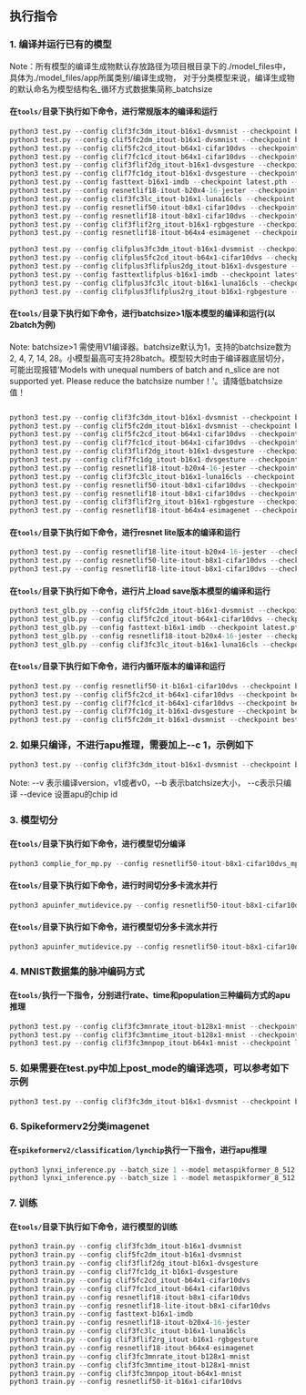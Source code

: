 ## 执行指令
### 1. 编译并运行已有的模型
Note：所有模型的编译生成物默认存放路径为项目根目录下的./model_files中，具体为./model_files/app所属类别/编译生成物，
对于分类模型来说，编译生成物的默认命名为模型结构名_循环方式数据集简称_batchsize    
#### 在``tools/``目录下执行如下命令，进行常规版本的编译和运行
  ```Python
python3 test.py --config clif3fc3dm_itout-b16x1-dvsmnist --checkpoint best_clif3.pth --use_lyngor 1 --use_legacy 0
python3 test.py --config clif5fc2dm_itout-b16x1-dvsmnist --checkpoint best_clif5.pth --use_lyngor 1 --use_legacy 0
python3 test.py --config clif5fc2cd_itout-b64x1-cifar10dvs --checkpoint best_clif5.pth --use_lyngor 1 --use_legacy 0
python3 test.py --config clif7fc1cd_itout-b64x1-cifar10dvs --checkpoint best_clif7.pth --use_lyngor 1 --use_legacy 0
python3 test.py --config clif3flif2dg_itout-b16x1-dvsgesture --checkpoint best_clif3.pth --use_lyngor 1 --use_legacy 0
python3 test.py --config clif7fc1dg_itout-b16x1-dvsgesture --checkpoint best_clif7.pth --use_lyngor 1 --use_legacy 0
python3 test.py --config fasttext-b16x1-imdb --checkpoint latest.pth --use_lyngor 1 --use_legacy 0
python3 test.py --config resnetlif18-itout-b20x4-16-jester --checkpoint latest.pth --use_lyngor 1 --use_legacy 0
python3 test.py --config clif3fc3lc_itout-b16x1-luna16cls --checkpoint latest.pth --use_lyngor 1 --use_legacy 0
python3 test.py --config resnetlif50-itout-b8x1-cifar10dvs --checkpoint best.pth --use_lyngor 1 --use_legacy 0
python3 test.py --config resnetlif18-itout-b8x1-cifar10dvs --checkpoint best.pth --use_lyngor 1 --use_legacy 0
python3 test.py --config clif3flif2rg_itout-b16x1-rgbgesture --checkpoint latest.pth --use_lyngor 1 --use_legacy 0
python3 test.py --config resnetlif18-itout-b64x4-esimagenet --checkpoint latest.pth --use_lyngor 1 --use_legacy 0

python3 test.py --config clifplus3fc3dm_itout-b16x1-dvsmnist --checkpoint best.pth --use_lyngor 1 --use_legacy 0
python3 test.py --config clifplus5fc2cd_itout-b64x1-cifar10dvs --checkpoint best.pth --use_lyngor 1 --use_legacy 0
python3 test.py --config clifplus3flifplus2dg_itout-b16x1-dvsgesture --checkpoint best.pth --use_lyngor 1 --use_legacy 0
python3 test.py --config fasttextlifplus-b16x1-imdb --checkpoint latest.pth --use_lyngor 1 --use_legacy 0
python3 test.py --config clifplus3fc3lc_itout-b16x1-luna16cls --checkpoint latest.pth --use_lyngor 1 --use_legacy 0
python3 test.py --config clifplus3flifplus2rg_itout-b16x1-rgbgesture --checkpoint latest.pth --use_lyngor 1 --use_legacy 0
  ```
#### 在``tools/``目录下执行如下命令，进行batchsize>1版本模型的编译和运行(以2batch为例)
Note: batchsize>1 需使用V1编译器。batchsize默认为1，支持的batchsize数为2, 4, 7, 14, 28。小模型最高可支持28batch。模型较大时由于编译器底层切分，可能出现报错'Models with unequal numbers of batch and n_slice are not supported yet. Please reduce the batchsize number！'。请降低batchsize值！
```Python

python3 test.py --config clif3fc3dm_itout-b16x1-dvsmnist --checkpoint best_clif3.pth --use_lyngor 1 --use_legacy 0 --v 1 --b 2
python3 test.py --config clif5fc2dm_itout-b16x1-dvsmnist --checkpoint best_clif5.pth --use_lyngor 1 --use_legacy 0 --v 1 --b 2
python3 test.py --config clif5fc2cd_itout-b64x1-cifar10dvs --checkpoint best_clif5.pth --use_lyngor 1 --use_legacy 0 --v 1 --b 2
python3 test.py --config clif7fc1cd_itout-b64x1-cifar10dvs --checkpoint best_clif7.pth --use_lyngor 1 --use_legacy 0 --v 1 --b 2
python3 test.py --config clif3flif2dg_itout-b16x1-dvsgesture --checkpoint best_clif3.pth --use_lyngor 1 --use_legacy 0 --v 1 --b 2
python3 test.py --config clif7fc1dg_itout-b16x1-dvsgesture --checkpoint best_clif7.pth --use_lyngor 1 --use_legacy 0 --v 1 --b 2
python3 test.py --config resnetlif18-itout-b20x4-16-jester --checkpoint latest.pth --use_lyngor 1 --use_legacy 0 --v 1 --b 2
python3 test.py --config clif3fc3lc_itout-b16x1-luna16cls --checkpoint latest.pth --use_lyngor 1 --use_legacy 0 --v 1 --b 2
python3 test.py --config resnetlif50-itout-b8x1-cifar10dvs --checkpoint best.pth --use_lyngor 1 --use_legacy 0 --v 1 --b 2
python3 test.py --config resnetlif18-itout-b8x1-cifar10dvs --checkpoint best.pth --use_lyngor 1 --use_legacy 0 --v 1 --b 2
python3 test.py --config clif3flif2rg_itout-b16x1-rgbgesture --checkpoint latest.pth --use_lyngor 1 --use_legacy 0 --v 1 --b 2
python3 test.py --config resnetlif18-itout-b64x4-esimagenet --checkpoint latest.pth --use_lyngor 1 --use_legacy 0 --v 1 --b 2
  ```
#### 在``tools/``目录下执行如下命令，进行resnet lite版本的编译和运行
  ```Python
  python3 test.py --config resnetlif18-lite-itout-b20x4-16-jester --checkpoint latest.pth --use_lyngor 1 --use_legacy 0
  python3 test.py --config resnetlif50-lite-itout-b8x1-cifar10dvs --checkpoint best.pth --use_lyngor 1 --use_legacy 0
  python3 test.py --config resnetlif18-lite-itout-b8x1-cifar10dvs --checkpoint best.pth --use_lyngor 1 --use_legacy 0
  ```
#### 在``tools/``目录下执行如下命令，进行片上load save版本模型的编译和运行
```Python
python3 test_glb.py --config clif5fc2dm_itout-b16x1-dvsmnist --checkpoint best_clif5.pth --use_lyngor 1 --use_legacy 0 --mode 1
python3 test_glb.py --config clif5fc2cd_itout-b64x1-cifar10dvs --checkpoint best_clif5.pth --use_lyngor 1 --use_legacy 0 --mode 1
python3 test_glb.py --config fasttext-b16x1-imdb --checkpoint latest.pth --use_lyngor 1 --use_legacy 0 --mode 1
python3 test_glb.py --config resnetlif18-itout-b20x4-16-jester --checkpoint latest.pth --use_lyngor 1 --use_legacy 0 --mode 1
python3 test_glb.py --config clif3fc3lc_itout-b16x1-luna16cls --checkpoint latest.pth --use_lyngor 1 --use_legacy 0 --mode 1
  ```

#### 在``tools/``目录下执行如下命令，进行内循环版本的编译和运行
```Python
python3 test.py --config resnetlif50-it-b16x1-cifar10dvs --checkpoint best.pth --use_lyngor 1 --use_legacy 0
python3 test.py --config clif5fc2cd_it-b64x1-cifar10dvs --checkpoint best_clif5.pth --use_lyngor 1 --use_legacy 0
python3 test.py --config clif7fc1cd_it-b64x1-cifar10dvs --checkpoint best_clif7.pth --use_lyngor 1 --use_legacy 0
python3 test.py --config clif7fc1dg_it-b16x1-dvsgesture --checkpoint best_clif7.pth --use_lyngor 1 --use_legacy 0
python3 test.py --config clif5fc2dm_it-b16x1-dvsmnist --checkpoint best_clif5.pth --use_lyngor 1 --use_legacy 0
```
  
### 2. 如果只编译，不进行apu推理，需要加上--c 1，示例如下
  ```Python
  python3 test.py --config clif3fc3dm_itout-b16x1-dvsmnist --checkpoint best_clif3.pth --use_lyngor 1 --use_legacy 0 --c 1
  ```
Note: --v 表示编译version，v1或者v0，--b 表示batchsize大小， --c表示只编译 --device 设置apu的chip id
### 3. 模型切分
#### 在``tools/``目录下执行如下命令，进行模型切分编译
  ```Python
  python3 complie_for_mp.py --config resnetlif50-itout-b8x1-cifar10dvs_mp  --checkpoint latest.pth
  ```
#### 在``tools/``目录下执行如下命令，进行时间切分多卡流水并行
  ```Python
  python3 apuinfer_mutidevice.py --config resnetlif50-itout-b8x1-cifar10dvs
  ```
#### 在``tools/``目录下执行如下命令，进行模型切分多卡流水并行
  ```Python
  python3 apuinfer_mutidevice.py --config resnetlif50-itout-b8x1-cifar10dvs_mp
  ```

### 4. MNIST数据集的脉冲编码方式
#### 在``tools/``执行一下指令，分别进行rate、time和population三种编码方式的apu推理
  ```Python
  python3 test.py --config clif3fc3mnrate_itout-b128x1-mnist --checkpoint latest_rate.pth --use_lyngor 1 --use_legacy 0
  python3 test.py --config clif3fc3mntime_itout-b128x1-mnist --checkpoint latest_time.pth --use_lyngor 1 --use_legacy 0
  python3 test.py --config clif3fc3mnpop_itout-b64x1-mnist --checkpoint latest_pop.pth --use_lyngor 1 --use_legacy 0
  ```
### 5. 如果需要在test.py中加上post_mode的编译选项，可以参考如下示例
  ```Python
  python3 test.py --config clif3fc3dm_itout-b16x1-dvsmnist --checkpoint best_clif3.pth --use_lyngor 1 --use_legacy 0 --post_mode 1005
  ```

### 6. Spikeformerv2分类imagenet
#### 在``spikeformerv2/classification/lynchip``执行一下指令，进行apu推理
  ```Python
  python3 lynxi_inference.py --batch_size 1 --model metaspikformer_8_512  --time_steps 4 --device apu:0 --compile True
  python3 lynxi_inference.py --batch_size 1 --model metaspikformer_8_512  --time_steps 4 --device apu:0
  ```

### 7. 训练
#### 在``tools/``目录下执行如下命令，进行模型的训练
  ```Python
  python3 train.py --config clif3fc3dm_itout-b16x1-dvsmnist
  python3 train.py --config clif5fc2dm_itout-b16x1-dvsmnist
  python3 train.py --config clif3flif2dg_itout-b16x1-dvsgesture
  python3 train.py --config clif7fc1dg_it-b16x1-dvsgesture
  python3 train.py --config clif5fc2cd_itout-b64x1-cifar10dvs
  python3 train.py --config clif7fc1cd_itout-b64x1-cifar10dvs
  python3 train.py --config resnetlif18-itout-b8x1-cifar10dvs
  python3 train.py --config resnetlif18-lite-itout-b8x1-cifar10dvs
  python3 train.py --config fasttext-b16x1-imdb
  python3 train.py --config resnetlif18-itout-b20x4-16-jester
  python3 train.py --config clif3fc3lc_itout-b16x1-luna16cls
  python3 train.py --config clif3flif2rg_itout-b16x1-rgbgesture
  python3 train.py --config resnetlif18-itout-b64x4-esimagenet
  python3 train.py --config clif3fc3mnrate_itout-b128x1-mnist
  python3 train.py --config clif3fc3mntime_itout-b128x1-mnist
  python3 train.py --config clif3fc3mnpop_itout-b64x1-mnist
  python3 train.py --config resnetlif50-it-b16x1-cifar10dvs
  ```
